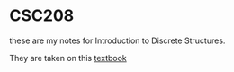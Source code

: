 # CSC208

these are my notes for Introduction to Discrete Structures.

They are taken on this [textbook](https://discrete.openmathbooks.org/dmoi4/ch_logic.html)
